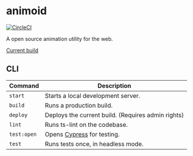 # animoid

[![CircleCI](https://circleci.com/gh/Glinkis/animoid.svg?style=svg)](https://circleci.com/gh/Glinkis/animoid)

A open source animation utility for the web.

[Current build](https://glinkis.github.io/animoid/)

## CLI

| Command     | Description                                           |
| ----------- | ----------------------------------------------------- |
| `start`     | Starts a local development server.                    |
| `build`     | Runs a production build.                              |
| `deploy`    | Deploys the current build. (Requires admin rights)    |
| `lint`      | Runs ts-lint on the codebase.                         |
| `test:open` | Opens [Cypress](https://www.cypress.io/) for testing. |
| `test`      | Runs tests once, in headless mode.                    |
